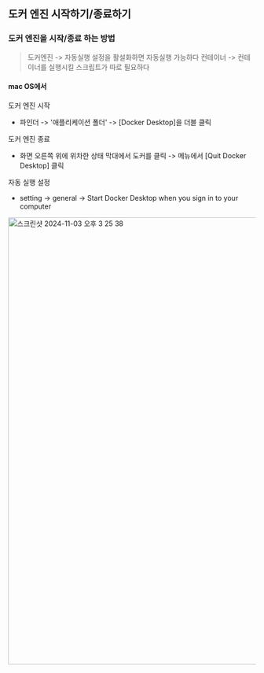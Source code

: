 ## 도커 엔진 시작하기/종료하기

### 도커 엔진을 시작/종료 하는 방법

> 도커엔진 -> 자동실행 설정을 활설화하면 자동실행 가능하다
> 컨테이너 -> 컨테이너를 실행시킬 스크립트가 따로 필요하다

#### mac OS에서

도커 엔진 시작
- 파인더 -> '애플리케이션 폴더' -> [Docker Desktop]을 더블 클릭

도커 엔진 종료
- 화면 오른쪽 위에 위차한 상태 막대에서 도커를 클릭 -> 메뉴에서 [Quit Docker Desktop] 클릭

자동 실행 설정
- setting -> general -> Start Docker Desktop when you sign in to your computer
<img width="909" alt="스크린샷 2024-11-03 오후 3 25 38" src="https://github.com/user-attachments/assets/80c69faf-a668-4842-a87f-795567f8591c">



